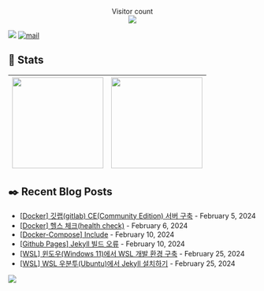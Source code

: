 <p align="center"> 
  Visitor count<br>
  <img src="https://profile-counter.glitch.me/JaehyoJJAng/count.svg" />
</p>

[<img src="https://img.shields.io/badge/My BLOG-%23009639?style=for-the-badge&logo=Bloglovin&logoColor=white">][blog] [![mail](https://img.shields.io/badge/MAIL-Aff230?style=for-the-badge&logo=GMAIL&logoColor=%23000005)](mailto:yshrim12@naver.com)

[blog]: https://jaehyojjang.github.io 

## 💜 Stats

| [<img src="https://github-readme-stats.vercel.app/api?username=JaehyoJJAng&theme=onedark&hide_border=true&count_private=true" height="185" />](https://github.com/anuraghazra/github-readme-stats) |[<img src="https://streak-stats.demolab.com/?user=JaehyoJJAng&theme=dark" height="185" />](https://git.io/streak-stats)
| ------ | ------ |

## ✒️ Recent Blog Posts


<!-- Blog-Post -->

- [[Docker] 깃랩(gitlab) CE(Community Edition) 서버 구축](https://jaehyojjang.dev/docker/gitlab-ce/) - February 5, 2024
- [[Docker] 헬스 체크(health check)](https://jaehyojjang.dev/docker/health-check/) - February 6, 2024
- [[Docker-Compose] Include](https://jaehyojjang.dev/docker-compose/include/) - February 10, 2024
- [[Github Pages] Jekyll 빌드 오류](https://jaehyojjang.dev/troubleshooting/jekyll-deploy-error/) - February 10, 2024
- [[WSL] 윈도우(Windows 11)에서 WSL 개발 환경 구축](https://jaehyojjang.dev/wsl/wsl-ubuntu-install/) - February 25, 2024
- [[WSL] WSL 우분투(Ubuntu)에서 Jekyll 설치하기](https://jaehyojjang.dev/wsl/wsl-ubuntu-jekyll-install/) - February 25, 2024

<!-- Blog-Post End -->


<img src="https://img.shields.io/badge/Last%20Modified-2024/03/26_15:17-%23121212?style=flat">
